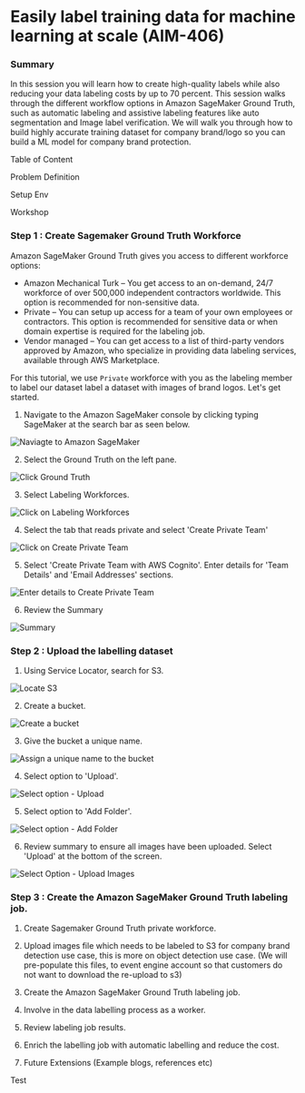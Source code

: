# Easily label training data for machine learning at scale (AIM-406) 
### Summary 
In this session you will learn how to create high-quality labels while also reducing your data labeling costs by up to 70 percent. This session walks through the different workflow options in Amazon SageMaker Ground Truth, such as automatic labeling and assistive labeling features like auto segmentation and Image label verification. We will walk you through how to build highly accurate training dataset for company brand/logo so you can build a ML model for company brand protection.

Table of Content 
<TODO>

Problem Definition
<TODO> 

Setup Env
<TBD EE or awslabs>


Workshop

### Step 1 : Create Sagemaker Ground Truth Workforce

Amazon SageMaker Ground Truth gives you access to different workforce options:
* Amazon Mechanical Turk – You get access to an on-demand, 24/7 workforce of over 500,000 independent contractors worldwide. This option is recommended for non-sensitive data.
* Private – You can setup up access for a team of your own employees or contractors. This option is recommended for sensitive data or when domain expertise is required for the labeling job.
* Vendor managed – You can get access to a list of third-party vendors approved by Amazon, who specialize in providing data labeling services, available through AWS Marketplace.

For this tutorial, we use `Private` workforce with you as the labeling member to label our dataset label a dataset with images of brand logos. Let's get started.

1. Navigate to the Amazon SageMaker console by clicking typing SageMaker at the search bar as seen below. 

![Naviagte to Amazon SageMaker](./images/1_1.png)

2. Select the Ground Truth on the left pane.

![Click Ground Truth](./images/1_2.png)

3. Select Labeling Workforces.

![Click on Labeling Workforces](./images/1_3.png)

4. Select the tab that reads private and select 'Create Private Team'

![Click on Create Private Team](./images/1_4.png)

5. Select 'Create Private Team with AWS Cognito'. Enter details for 'Team Details' and 'Email Addresses' sections. 

![Enter details to Create Private Team](./images/1_5.png)

6. Review the Summary

![Summary](./images/1_6.png)


### Step 2 : Upload the labelling dataset 
1. Using Service Locator, search for S3.

![Locate S3](./images/2_1.png)

2. Create a bucket.

![Create a bucket](images/2_2.png)

3. Give the bucket a unique name.

![Assign a unique name to the bucket](images/2_3.png)

4. Select option to 'Upload'.

![Select option - Upload](images/2_4.png)

5. Select option to 'Add Folder'.

![Select option - Add Folder](images/2_5.png)

6. Review summary to ensure all images have been uploaded. Select 'Upload' at the bottom of the screen.

![Select Option - Upload Images](images/2_6.png)

### Step 3 : Create the Amazon SageMaker Ground Truth labeling job.








1. Create Sagemaker Ground Truth private workforce.
2. Upload images file which needs to be labeled to S3 for company brand detection use case, this is more on object detection use case. (We will pre-populate this files, to event engine account so that customers do not want to download the re-upload to s3)
3. Create the Amazon SageMaker Ground Truth labeling job.


4. Involve in the data labelling process as a worker.
5. Review labeling job results.
6. Enrich the labelling job with automatic labelling and reduce the cost.
7. Future Extensions (Example blogs, references etc)

Test
